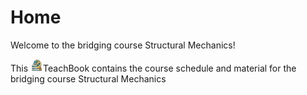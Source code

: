 # Home

Welcome to the bridging course Structural Mechanics!

This <img height="20px" src="./figures/Logo_without_background.png">TeachBook contains the course schedule and material for the bridging course Structural Mechanics